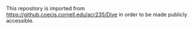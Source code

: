 This repository is imported from https://github.coecis.cornell.edu/acr235/Dive in order to be made publicly accessible.
